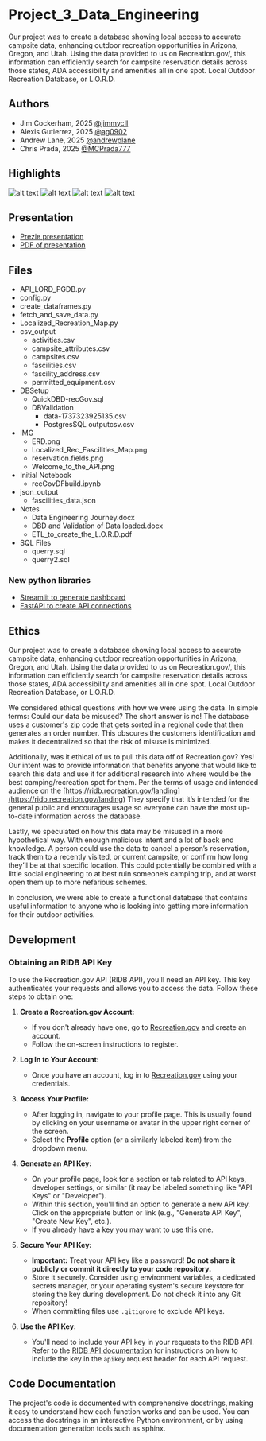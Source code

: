 # Project_3_Data_Engineering
Our project was to create a database showing local access to accurate campsite data, enhancing outdoor recreation opportunities in Arizona, Oregon, and Utah. Using the data provided to us on Recreation.gov/, this information can efficiently search for campsite reservation details across those states, ADA accessibility and amenities all in one spot. Local Outdoor Recreation Database, or L.O.R.D.

## Authors
- Jim Cockerham, 2025
[@jimmycII](https://github.com/jimmycII)
- Alexis Gutierrez, 2025
[@ag0902](https://github.com/ag0902)
- Andrew Lane, 2025 
[@andrewplane](https://github.com/andrewplane)
- Chris Prada, 2025
[@MCPrada777](https://github.com/MCPrada777)

## Highlights
![alt text](IMG/rec_gov.png)
![alt text](IMG/ERD.png)
![alt text](IMG/Welcome_to_the_API.png)
![alt text](IMG/Localized_Rec_Facilities_Map.png)

## Presentation
- [Prezie presentation](https://prezi.com/view/OeNZqec9LOY4W3Nkblfr/)
- [PDF of presentation](Notes/ETL_to_create_the_L.O.R.D.pdf)

## Files
- API_LORD_PGDB.py
- config.py
- create_dataframes.py
- fetch_and_save_data.py
- Localized_Recreation_Map.py
- csv_output
  - activities.csv
  - campsite_attributes.csv
  - campsites.csv
  - fascilities.csv
  - fascility_address.csv
  - permitted_equipment.csv
- DBSetup
  - QuickDBD-recGov.sql
  - DBValidation
    - data-1737323925135.csv
    - PostgresSQL outputcsv.csv
- IMG
  - ERD.png
  - Localized_Rec_Fascilities_Map.png
  - reservation.fields.png
  - Welcome_to_the_API.png
- Initial Notebook
  - recGovDFbuild.ipynb
- json_output
  - fascilities_data.json
- Notes
  - Data Engineering Journey.docx
  - DBD and Validation of Data loaded.docx
  - ETL_to_create_the_L.O.R.D.pdf
- SQL Files
  - querry.sql
  - querry2.sql

### New python libraries
- [Streamlit to generate dashboard](https://pypi.org/project/streamlit/)
- [FastAPI to create API connections](https://pypi.org/project/fastapi/)

## Ethics
Our project was to create a database showing local access to accurate campsite data, enhancing outdoor recreation opportunities in Arizona, Oregon, and Utah. Using the data provided to us on Recreation.gov/, this information can efficiently search for campsite reservation details across those states, ADA accessibility and amenities all in one spot. Local Outdoor Recreation Database, or L.O.R.D.

We considered ethical questions with how we were using the data. In simple terms: Could our data be misused? The short answer is no! The database uses a customer's zip code that gets sorted in a regional code that then generates an order number. This obscures the customers identification and makes it decentralized so that the risk of misuse is minimized. 

Additionally, was it ethical of us to pull this data off of Recreation.gov? Yes! Our intent was to provide information that benefits anyone that would like to search this data and use it for additional research into where would be the best camping/recreation spot for them. Per the terms of usage and intended audience on the [https://ridb.recreation.gov/landing](https://ridb.recreation.gov/landing) They specify that it’s intended for the general public and encourages usage so everyone can have the most up-to-date information across the database.

Lastly, we speculated on how this data may be misused in a more hypothetical way. With enough malicious intent and a lot of back end knowledge. A person could use the data to cancel a person’s reservation, track them to a recently visited, or current campsite, or confirm how long they’ll be at that specific location. This could potentially be combined with a little social engineering to at best ruin someone’s camping trip, and at worst open them up to more nefarious schemes.

In conclusion, we were able to create a functional database that contains useful information to anyone who is looking into getting more information for their outdoor activities. 


## Development
### Obtaining an RIDB API Key

To use the Recreation.gov API (RIDB API), you'll need an API key. This key authenticates your requests and allows you to access the data. Follow these steps to obtain one:

1. **Create a Recreation.gov Account:**
   - If you don't already have one, go to [Recreation.gov](https://www.recreation.gov/) and create an account.
   - Follow the on-screen instructions to register.

2. **Log In to Your Account:**
   - Once you have an account, log in to [Recreation.gov](https://www.recreation.gov/) using your credentials.

3. **Access Your Profile:**
   - After logging in, navigate to your profile page. This is usually found by clicking on your username or avatar in the upper right corner of the screen.
   - Select the **Profile** option (or a similarly labeled item) from the dropdown menu.

4. **Generate an API Key:**
   - On your profile page, look for a section or tab related to API keys, developer settings, or similar (it may be labeled something like "API Keys" or "Developer").
   - Within this section, you'll find an option to generate a new API key. Click on the appropriate button or link (e.g., "Generate API Key", "Create New Key", etc.).
   - If you already have a key you may want to use this one.

5. **Secure Your API Key:**
    - **Important:** Treat your API key like a password! **Do not share it publicly or commit it directly to your code repository.**
    -  Store it securely. Consider using environment variables, a dedicated secrets manager, or your operating system's secure keystore for storing the key during development.  Do not check it into any Git repository!
    - When committing files use `.gitignore` to exclude API keys.
6. **Use the API Key:**
   - You'll need to include your API key in your requests to the RIDB API.  Refer to the [RIDB API documentation](https://ridb.recreation.gov/docs#/) for instructions on how to include the key in the `apikey` request header for each API request.

## Code Documentation

The project's code is documented with comprehensive docstrings, making it easy to understand how each function works and can be used. You can access the docstrings in an interactive Python environment, or by using documentation generation tools such as sphinx.



